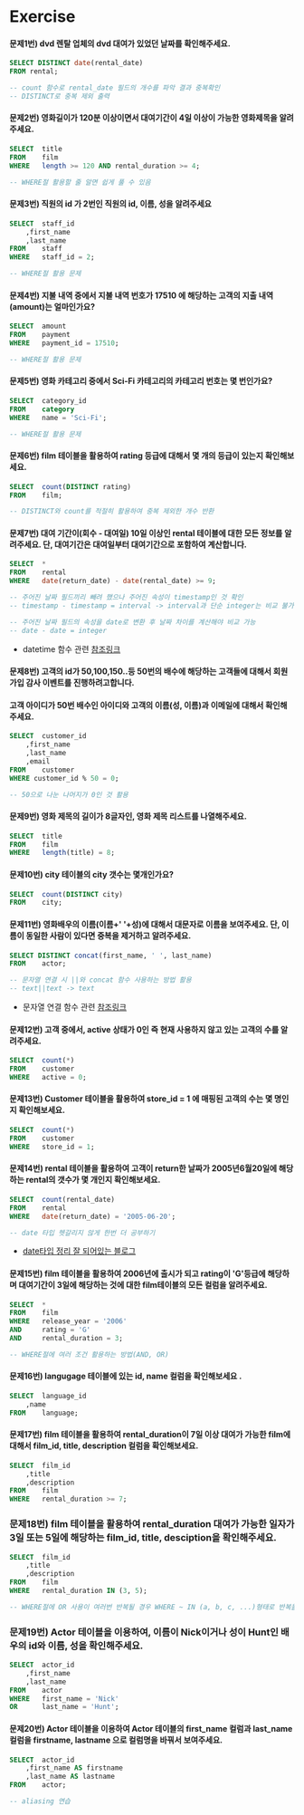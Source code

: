 # Exercise

#### 문제1번) dvd 렌탈 업체의 dvd 대여가 있었던 날짜를 확인해주세요.
```SQL
SELECT DISTINCT date(rental_date)
FROM rental;

-- count 함수로 rental_date 필드의 개수를 파악 결과 중복확인
-- DISTINCT로 중복 제외 출력
```

#### 문제2번) 영화길이가 120분 이상이면서 대여기간이 4일 이상이 가능한 영화제목을 알려주세요.
```SQL
SELECT 	title
FROM	film
WHERE 	length >= 120 AND rental_duration >= 4;

-- WHERE절 활용할 줄 알면 쉽게 풀 수 있음
```

#### 문제3번) 직원의 id 가 2번인 직원의 id, 이름, 성을 알려주세요
```SQL
SELECT	staff_id 
	,first_name
	,last_name 
FROM	staff
WHERE 	staff_id = 2;

-- WHERE절 활용 문제
```

#### 문제4번) 지불 내역 중에서 지불 내역 번호가 17510 에 해당하는 고객의 지출 내역(amount)는 얼마인가요?
```SQL
SELECT	amount
FROM	payment
WHERE 	payment_id = 17510;

-- WHERE절 활용 문제
```

#### 문제5번) 영화 카테고리 중에서 Sci-Fi 카테고리의 카테고리 번호는 몇 번인가요?
```SQL
SELECT	category_id
FROM	category
WHERE 	name = 'Sci-Fi';

-- WHERE절 활용 문제
```

#### 문제6번) film 테이블을 활용하여 rating 등급에 대해서 몇 개의 등급이 있는지 확인해보세요.
```SQL
SELECT	count(DISTINCT rating)
FROM 	film;

-- DISTINCT와 count를 적절히 활용하여 중복 제외한 개수 반환
```

#### 문제7번) 대여 기간이(회수 - 대여일) 10일 이상인 rental 테이블에 대한 모든 정보를 알려주세요. 단, 대여기간은 대여일부터 대여기간으로 포함하여 계산합니다.
```SQL
SELECT	*
FROM 	rental 
WHERE 	date(return_date) - date(rental_date) >= 9;

-- 주어진 날짜 필드끼리 빼려 했으나 주어진 속성이 timestamp인 것 확인
-- timestamp - timestamp = interval -> interval과 단순 integer는 비교 불가

-- 주어진 날짜 필드의 속성을 date로 변환 후 날짜 차이를 계산해야 비교 가능
-- date - date = integer
```
* datetime 함수 관련 [참조링크](https://runebook.dev/ko/docs/postgresql/functions-datetime)

#### 문제8번) 고객의 id가 50,100,150..등 50번의 배수에 해당하는 고객들에 대해서 회원 가입 감사 이벤트를 진행하려고합니다.
#### 고객 아이디가 50번 배수인 아이디와 고객의 이름(성, 이름)과 이메일에 대해서 확인해주세요.
```SQL
SELECT	customer_id
	,first_name 
	,last_name
	,email
FROM	customer
WHERE customer_id % 50 = 0;

-- 50으로 나눈 나머지가 0인 것 활용
```

#### 문제9번) 영화 제목의 길이가 8글자인, 영화 제목 리스트를 나열해주세요.
```SQL
SELECT	title
FROM	film
WHERE 	length(title) = 8;
```

#### 문제10번) city 테이블의 city 갯수는 몇개인가요?
```SQL
SELECT	count(DISTINCT city)
FROM	city;
```

#### 문제11번) 영화배우의 이름(이름+' '+성)에 대해서 대문자로 이름을 보여주세요. 단, 이름이 동일한 사람이 있다면 중복을 제거하고 알려주세요.
```SQL
SELECT DISTINCT concat(first_name, ' ', last_name)
FROM 	actor;

-- 문자열 연결 시 ||와 concat 함수 사용하는 방법 활용
-- text||text -> text
```
* 문자열 연결 함수 관련 [참조링크](https://runebook.dev/ko/docs/postgresql/functions-string#concat)

#### 문제12번) 고객 중에서, active 상태가 0인 즉 현재 사용하지 않고 있는 고객의 수를 알려주세요.
```SQL
SELECT	count(*)
FROM 	customer
WHERE 	active = 0;
```

#### 문제13번) Customer 테이블을 활용하여 store_id = 1 에 매핑된 고객의 수는 몇 명인지 확인해보세요.
```SQL
SELECT	count(*)
FROM 	customer
WHERE 	store_id = 1;
```

#### 문제14번) rental 테이블을 활용하여 고객이 return한 날짜가 2005년6월20일에 해당하는 rental의 갯수가 몇 개인지 확인해보세요.
```SQL
SELECT	count(rental_date)
FROM 	rental
WHERE 	date(return_date) = '2005-06-20';

-- date 타입 헷갈리지 않게 한번 더 공부하기
```
* [date타입 정리 잘 되어있는 블로그](https://m.blog.naver.com/sssang97/222054185948)

#### 문제15번) film 테이블을 활용하여 2006년에 출시가 되고 rating이 'G'등급에 해당하며 대여기간이 3일에 해당하는 것에 대한 film테이블의 모든 컬럼을 알려주세요.
```SQL
SELECT	*
FROM 	film
WHERE 	release_year = '2006'
AND 	rating = 'G'
AND		rental_duration = 3;

-- WHERE절에 여러 조건 활용하는 방법(AND, OR)
```

#### 문제16번) langugage 테이블에 있는 id, name 컬럼을 확인해보세요 .
```SQL
SELECT	language_id
	,name
FROM 	language;
```

#### 문제17번) film 테이블을 활용하여 rental_duration이 7일 이상 대여가 가능한 film에 대해서 film_id, title, description 컬럼을 확인해보세요.
```SQL
SELECT 	film_id
	,title
	,description 
FROM 	film
WHERE 	rental_duration >= 7;
```

### 문제18번) film 테이블을 활용하여 rental_duration 대여가 가능한 일자가 3일 또는 5일에 해당하는 film_id, title, desciption을 확인해주세요.
```SQL
SELECT 	film_id
	,title
	,description 
FROM 	film
WHERE 	rental_duration IN (3, 5);

-- WHERE절에 OR 사용이 여러번 반복될 경우 WHERE ~ IN (a, b, c, ...)형태로 반복을 줄일 수 있음
```

### 문제19번) Actor 테이블을 이용하여, 이름이 Nick이거나 성이 Hunt인 배우의 id와 이름, 성을 확인해주세요.
```SQL
SELECT	actor_id
	,first_name 
	,last_name
FROM 	actor
WHERE 	first_name = 'Nick'
OR 		last_name = 'Hunt';
```

#### 문제20번) Actor 테이블을 이용하여 Actor 테이블의 first_name 컬럼과 last_name 컬럼을 firstname, lastname 으로 컬럼명을 바꿔서 보여주세요.
```SQL
SELECT	actor_id
	,first_name AS firstname
	,last_name AS lastname
FROM 	actor;

-- aliasing 연습
```
